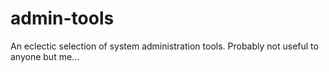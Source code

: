 # admin-tools
An eclectic selection of system administration tools. Probably not useful to anyone but me...

